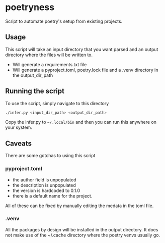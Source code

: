 # poetryness

Script to automate poetry's setup from existing projects.

## Usage

This script will take an input directory that you want parsed and an output directory where the files 
will be written to.

* Will generate a requirements.txt file
* Will generate a pyproject.toml, poetry.lock file and a .venv directory in the output_dir_path

## Running the script

To use the script, simply navigate to this directory

```bash
./infer.py <input_dir_path> <output_dir_path>
```

Copy the infer.py to `~/.local/bin` and then you can run this anywhere on your system.


## Caveats

There are some gotchas to using this script 

### pyproject.toml

- the author field is unpopulated
- the description is unpopulated
- the version is hardcoded to 0.1.0
- there is a default name for the project.

All of these can be fixed by manually editing the medata in the toml file.

### .venv

All the packages by design will be installed in the output directory. It does not make use of the
~/.cache directory where the poetry venvs usually go.
